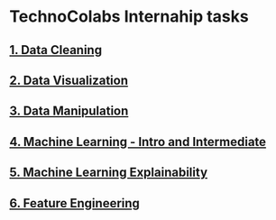 # TechnoColabs Internahip tasks

##    [   1. Data Cleaning](https://github.com/samarth3557/TechnoColabs-Kaggle/tree/main/Data%20Cleaning)

## [   2. Data Visualization](https://github.com/samarth3557/TechnoColabs-Kaggle/tree/main/Data%20Visualization)

## [   3. Data Manipulation](https://github.com/samarth3557/TechnoColabs-Kaggle/tree/main/Data%20Manipulation)

## [   4. Machine Learning - Intro and Intermediate](https://github.com/samarth3557/TechnoColabs-Kaggle/tree/main/Machine%20Learning%20-%20Intro%20and%20Intermediate)

## [   5. Machine Learning Explainability](https://github.com/samarth3557/TechnoColabs-Kaggle/tree/main/Machine%20Learning%20Explainability)

## [   6. Feature Engineering](https://github.com/samarth3557/TechnoColabs-Kaggle/tree/main/Feature%20Engineering)
